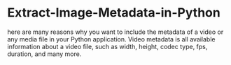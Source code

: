 # Extract-Image-Metadata-in-Python
here are many reasons why you want to include the metadata of a video or any media file in your Python application. Video metadata is all available information about a video file, such as width, height, codec type, fps, duration, and many more.
